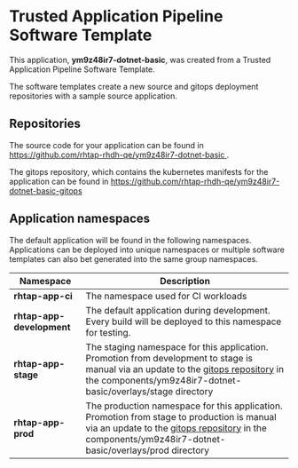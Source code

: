 # Trusted Application Pipeline Software Template

This application, **ym9z48ir7-dotnet-basic**, was created from a Trusted Application Pipeline Software Template.

The software templates create a new source and gitops deployment repositories with a sample source application. 

## Repositories

The source code for your application can be found in [https://github.com/rhtap-rhdh-qe/ym9z48ir7-dotnet-basic ](https://github.com/rhtap-rhdh-qe/ym9z48ir7-dotnet-basic ).
 
The gitops repository, which contains the kubernetes manifests for the application can be found in 
[https://github.com/rhtap-rhdh-qe/ym9z48ir7-dotnet-basic-gitops ](https://github.com/rhtap-rhdh-qe/ym9z48ir7-dotnet-basic-gitops ) 

## Application namespaces 

The default application will be found in the following namespaces. Applications can be deployed into unique namespaces or multiple software templates can also bet generated into the same group namespaces.  

|  Namespace   |  Description   |  
| -------- | -------- |
| **rhtap-app-ci** | The namespace used for CI workloads |
| **rhtap-app-development** | The default application during development. Every build will be deployed to this namespace for testing. |
| **rhtap-app-stage** | The staging namespace for this application. Promotion from development to stage is manual via an update to the [gitops repository](https://github.com/rhtap-rhdh-qe/ym9z48ir7-dotnet-basic-gitops ) in the components/ym9z48ir7-dotnet-basic/overlays/stage directory |
| **rhtap-app-prod** | The production namespace for this application. Promotion from stage to production is manual via an update to the [gitops repository](https://github.com/rhtap-rhdh-qe/ym9z48ir7-dotnet-basic-gitops ) in the components/ym9z48ir7-dotnet-basic/overlays/prod directory |